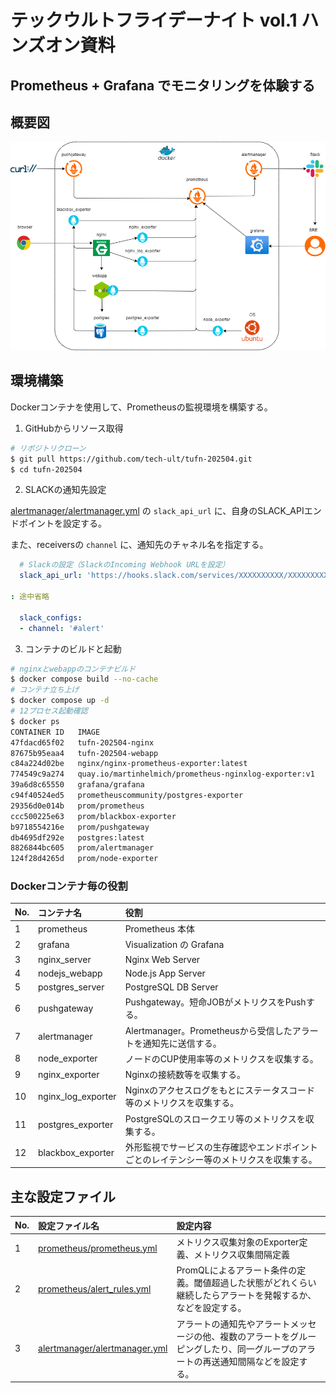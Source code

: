# テックウルトフライデーナイト vol.1 ハンズオン資料

## Prometheus + Grafana でモニタリングを体験する

## 概要図

![概要図](document/overview.png)

## 環境構築

Dockerコンテナを使用して、Prometheusの監視環境を構築する。

1. GitHubからリソース取得

```bash
# リポジトリクローン
$ git pull https://github.com/tech-ult/tufn-202504.git
$ cd tufn-202504
```

2. SLACKの通知先設定

[alertmanager/alertmanager.yml](alertmanager/alertmanager.yml) の `slack_api_url` に、自身のSLACK_APIエンドポイントを設定する。

また、receiversの `channel` に、通知先のチャネル名を指定する。

```YAML
  # Slackの設定（SlackのIncoming Webhook URLを設定）
  slack_api_url: 'https://hooks.slack.com/services/XXXXXXXXXX/XXXXXXXXXXX/XXXXXXXXXXXXXXXXXXXXXXj'

: 途中省略

  slack_configs:
  - channel: '#alert'
```

3. コンテナのビルドと起動

```bash
# nginxとwebappのコンテナビルド
$ docker compose build --no-cache
# コンテナ立ち上げ
$ docker compose up -d
# 12プロセス起動確認
$ docker ps
CONTAINER ID   IMAGE                                                   COMMAND                  CREATED         STATUS         PORTS                                                                      NAMES
47fdacd65f02   tufn-202504-nginx                                       "bash -c '/usr/local…"   3 minutes ago   Up 3 minutes   0.0.0.0:80->80/tcp, :::80->80/tcp, 0.0.0.0:443->443/tcp, :::443->443/tcp   nginx_server
87675b95eaa4   tufn-202504-webapp                                      "docker-entrypoint.s…"   3 minutes ago   Up 3 minutes   0.0.0.0:3001->3001/tcp, :::3001->3001/tcp                                  nodejs_webapp
c84a224d02be   nginx/nginx-prometheus-exporter:latest                  "/usr/bin/nginx-prom…"   3 days ago      Up 3 minutes   0.0.0.0:9113->9113/tcp, :::9113->9113/tcp                                  nginx_exporter
774549c9a274   quay.io/martinhelmich/prometheus-nginxlog-exporter:v1   "/prometheus-nginxlo…"   3 days ago      Up 3 minutes   0.0.0.0:9114->4040/tcp, [::]:9114->4040/tcp                                nginx_log_exporter
39a6d8c65550   grafana/grafana                                         "/run.sh"                3 days ago      Up 3 minutes   0.0.0.0:3000->3000/tcp, :::3000->3000/tcp                                  grafana
c94f40524ed5   prometheuscommunity/postgres-exporter                   "/bin/postgres_expor…"   3 days ago      Up 3 minutes   9187/tcp                                                                   postgres_exporter
29356d0e014b   prom/prometheus                                         "/bin/prometheus --c…"   3 days ago      Up 3 minutes   0.0.0.0:9090->9090/tcp, :::9090->9090/tcp                                  prometheus
ccc500225e63   prom/blackbox-exporter                                  "/bin/blackbox_expor…"   3 days ago      Up 3 minutes   0.0.0.0:9115->9115/tcp, :::9115->9115/tcp                                  blackbox_exporter
b9718554216e   prom/pushgateway                                        "/bin/pushgateway"       3 days ago      Up 3 minutes   0.0.0.0:9091->9091/tcp, :::9091->9091/tcp                                  pushgateway
db4695df292e   postgres:latest                                         "docker-entrypoint.s…"   3 days ago      Up 3 minutes   0.0.0.0:5432->5432/tcp, :::5432->5432/tcp                                  postgres_server
8826844bc605   prom/alertmanager                                       "/bin/alertmanager -…"   3 days ago      Up 3 minutes   0.0.0.0:9093->9093/tcp, :::9093->9093/tcp                                  alertmanager
124f28d4265d   prom/node-exporter                                      "/bin/node_exporter …"   3 days ago      Up 3 minutes   0.0.0.0:9100->9100/tcp, :::9100->9100/tcp                                  node_exporter
```

### Dockerコンテナ毎の役割

|No.|コンテナ名|役割|
|:--|:--|:--|
|1|prometheus|Prometheus 本体|
|2|grafana|Visualization の Grafana|
|3|nginx_server|Nginx Web Server|
|4|nodejs_webapp|Node.js App Server|
|5|postgres_server|PostgreSQL DB Server|
|6|pushgateway|Pushgateway。短命JOBがメトリクスをPushする。|
|7|alertmanager|Alertmanager。Prometheusから受信したアラートを通知先に送信する。|
|8|node_exporter|ノードのCUP使用率等のメトリクスを収集する。|
|9|nginx_exporter|Nginxの接続数等を収集する。|
|10|nginx_log_exporter|Nginxのアクセスログをもとにステータスコード等のメトリクスを収集する。|
|11|postgres_exporter|PostgreSQLのスロークエリ等のメトリクスを収集する。|
|12|blackbox_exporter|外形監視でサービスの生存確認やエンドポイントごとのレイテンシー等のメトリクスを収集する。|

## 主な設定ファイル

|No.|設定ファイル名|設定内容|
|:--|:--|:--|
|1|[prometheus/prometheus.yml](prometheus/prometheus.yml)|メトリクス収集対象のExporter定義、メトリクス収集間隔定義|
|2|[prometheus/alert_rules.yml](prometheus/alert_rules.yml)|PromQLによるアラート条件の定義。閾値超過した状態がどれくらい継続したらアラートを発報するか、などを設定する。|
|3|[alertmanager/alertmanager.yml](alertmanager/alertmanager.yml)|アラートの通知先やアラートメッセージの他、複数のアラートをグルーピングしたり、同一グループのアラートの再送通知間隔などを設定する。